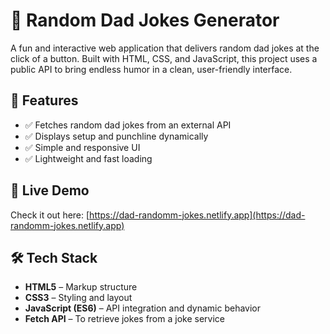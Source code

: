 # 🤣 Random Dad Jokes Generator

A fun and interactive web application that delivers random dad jokes at the click of a button. Built with HTML, CSS, and JavaScript, this project uses a public API to bring endless humor in a clean, user-friendly interface.

## 🌟 Features

- ✅ Fetches random dad jokes from an external API
- ✅ Displays setup and punchline dynamically
- ✅ Simple and responsive UI
- ✅ Lightweight and fast loading

## 🚀 Live Demo

Check it out here: [https://dad-randomm-jokes.netlify.app](https://dad-randomm-jokes.netlify.app)

## 🛠️ Tech Stack

- **HTML5** – Markup structure
- **CSS3** – Styling and layout
- **JavaScript (ES6)** – API integration and dynamic behavior
- **Fetch API** – To retrieve jokes from a joke service

